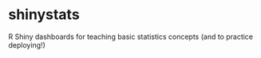 # shinystats

R Shiny dashboards for teaching basic statistics concepts (and to practice deploying!)
